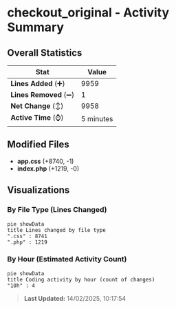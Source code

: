 # checkout_original - Activity Summary 

## Overall Statistics

| Stat                   | Value                                                             |
| ---------------------- | ----------------------------------------------------------------- |
| **Lines Added** (➕)   | 9959                                          |
| **Lines Removed** (➖) | 1                                        |
| **Net Change** (↕)    | 9958                |
| **Active Time** (⌚)   | 5 minutes |


## Modified Files
- **app.css** (+8740, -1)
- **index.php** (+1219, -0)

## Visualizations

### By File Type (Lines Changed)

```mermaid
pie showData
title Lines changed by file type
".css" : 8741
".php" : 1219
```

### By Hour (Estimated Activity Count)

```mermaid
pie showData
title Coding activity by hour (count of changes)
"10h" : 4
```


> **Last Updated:** 14/02/2025, 10:17:54